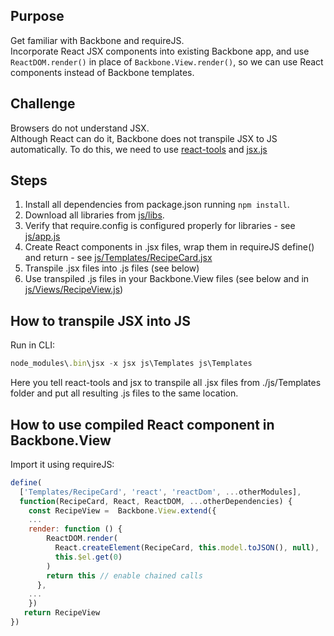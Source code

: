 ## Purpose
Get familiar with Backbone and requireJS.<br />
Incorporate React JSX components into existing Backbone app, and use `ReactDOM.render()` in place of `Backbone.View.render()`, so we can use React components instead of Backbone templates.

## Challenge
Browsers do not understand JSX.<br />
Although React can do it, Backbone does not transpile JSX to JS automatically. To do this, we need to use [react-tools](https://www.npmjs.com/package/react-tools) and [jsx.js](js/libs/jsx.js)

## Steps
1. Install all dependencies from package.json running `npm install`.
1. Download all libraries from [js/libs](js/libs).
1. Verify that require.config is configured properly for libraries - see [js/app.js](js/app.js)
1. Create React components in .jsx files, wrap them in requireJS define() and return - see [js/Templates/RecipeCard.jsx](js/Templates/RecipeCard.jsx)
1. Transpile .jsx files into .js files (see below)
1. Use transpiled .js files in your Backbone.View files (see below and in [js/Views/RecipeView.js](js/Views/RecipeView.js))


## How to transpile JSX into JS
Run in CLI:
```javascript
node_modules\.bin\jsx -x jsx js\Templates js\Templates
```
Here you tell react-tools and jsx to transpile all .jsx files from ./js/Templates folder and put all resulting .js files to the same location.


## How to use compiled React component in Backbone.View
Import it using requireJS:
```javascript
define(
  ['Templates/RecipeCard', 'react', 'reactDom', ...otherModules], 
  function(RecipeCard, React, ReactDOM, ...otherDependencies) {
    const RecipeView =  Backbone.View.extend({
    ...
    render: function () {
        ReactDOM.render(
          React.createElement(RecipeCard, this.model.toJSON(), null), 
          this.$el.get(0)
        )
        return this // enable chained calls
      },
    ...
    })
   return RecipeView
})
```
